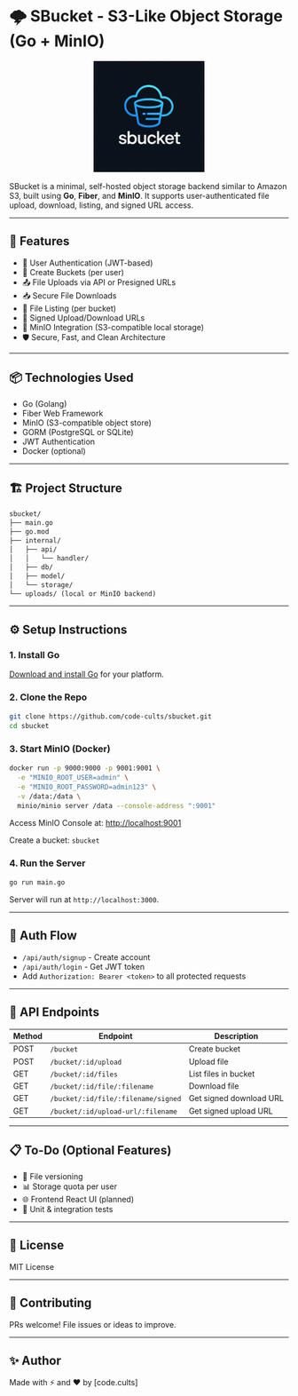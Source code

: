 
# 🌩️ SBucket - S3-Like Object Storage (Go + MinIO)

<p align="center"><img src="static/sbucket.png" alt="SBucket Logo" width="200"/></p>

SBucket is a minimal, self-hosted object storage backend similar to Amazon S3, built using **Go**, **Fiber**, and **MinIO**. It supports user-authenticated file upload, download, listing, and signed URL access.

---

## 🚀 Features

- 🔐 User Authentication (JWT-based)
- 📁 Create Buckets (per user)
- 📤 File Uploads via API or Presigned URLs
- 📥 Secure File Downloads
- 📜 File Listing (per bucket)
- 🔗 Signed Upload/Download URLs
- 🐳 MinIO Integration (S3-compatible local storage)
- 🛡️ Secure, Fast, and Clean Architecture

---

## 📦 Technologies Used

- Go (Golang)
- Fiber Web Framework
- MinIO (S3-compatible object store)
- GORM (PostgreSQL or SQLite)
- JWT Authentication
- Docker (optional)

---

## 🏗️ Project Structure

```
sbucket/
├── main.go
├── go.mod
├── internal/
│   ├── api/
│   │   └── handler/
│   ├── db/
│   ├── model/
│   └── storage/
└── uploads/ (local or MinIO backend)
```

---

## ⚙️ Setup Instructions

### 1. Install Go

[Download and install Go](https://go.dev/dl/) for your platform.

### 2. Clone the Repo

```bash
git clone https://github.com/code-cults/sbucket.git
cd sbucket
```

### 3. Start MinIO (Docker)

```bash
docker run -p 9000:9000 -p 9001:9001 \
  -e "MINIO_ROOT_USER=admin" \
  -e "MINIO_ROOT_PASSWORD=admin123" \
  -v /data:/data \
  minio/minio server /data --console-address ":9001"
```

Access MinIO Console at: [http://localhost:9001](http://localhost:9001)

Create a bucket: `sbucket`

### 4. Run the Server

```bash
go run main.go
```

Server will run at `http://localhost:3000`.

---

## 🔐 Auth Flow

- `/api/auth/signup` - Create account
- `/api/auth/login` - Get JWT token
- Add `Authorization: Bearer <token>` to all protected requests

---

## 📂 API Endpoints

| Method | Endpoint                                         | Description               |
|--------|--------------------------------------------------|---------------------------|
| POST   | `/bucket`                                        | Create bucket             |
| POST   | `/bucket/:id/upload`                             | Upload file               |
| GET    | `/bucket/:id/files`                              | List files in bucket      |
| GET    | `/bucket/:id/file/:filename`                     | Download file             |
| GET    | `/bucket/:id/file/:filename/signed`              | Get signed download URL   |
| GET    | `/bucket/:id/upload-url/:filename`               | Get signed upload URL     |

---

## 📋 To-Do (Optional Features)

- 🔁 File versioning
- 📊 Storage quota per user
- 🌐 Frontend React UI (planned)
- 🧪 Unit & integration tests

---

## 📜 License

MIT License

---

## 🤝 Contributing

PRs welcome! File issues or ideas to improve.

---

## ✨ Author

Made with ⚡ and ❤️ by [code.cults]

